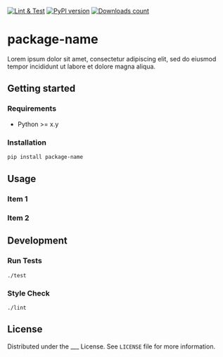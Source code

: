 [![Lint & Test](https://github.com/webfucktory/package-name/actions/workflows/lint-and-test.yml/badge.svg)](https://github.com/webfucktory/package-name/actions/workflows/lint-and-test.yml)
[![PyPI version](https://badge.fury.io/py/package-name.svg)](https://pypi.org/project/package-name)
[![Downloads count](https://img.shields.io/pypi/dm/package-name)](https://pypistats.org/packages/package-name)

# package-name

Lorem ipsum dolor sit amet, consectetur adipiscing elit, sed do eiusmod tempor incididunt ut labore et dolore magna 
aliqua.

## Getting started

### Requirements

- Python >= x.y

### Installation

```bash
pip install package-name
```

## Usage

### Item 1

### Item 2

## Development

### Run Tests

```shell script
./test
```

### Style Check

```shell script
./lint
```

## License

Distributed under the ___ License. See `LICENSE` file for more information.
